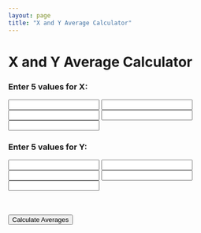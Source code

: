 ```yaml
---
layout: page
title: "X and Y Average Calculator"
---
```


# X and Y Average Calculator

<form id="calc-form">
  <h3>Enter 5 values for X:</h3>
  <input type="number" id="x1" required>
  <input type="number" id="x2" required>
  <input type="number" id="x3" required>
  <input type="number" id="x4" required>
  <input type="number" id="x5" required>

  <h3>Enter 5 values for Y:</h3>
  <input type="number" id="y1" required>
  <input type="number" id="y2" required>
  <input type="number" id="y3" required>
  <input type="number" id="y4" required>
  <input type="number" id="y5" required>

  <br><br>
  <button type="submit">Calculate Averages</button>
</form>

<p id="result"></p>

<script>
document.getElementById('calc-form').addEventListener('submit', function(e) {
  e.preventDefault();

  // Get X values
  const x = [
    parseFloat(document.getElementById('x1').value),
    parseFloat(document.getElementById('x2').value),
    parseFloat(document.getElementById('x3').value),
    parseFloat(document.getElementById('x4').value),
    parseFloat(document.getElementById('x5').value)
  ];

  // Get Y values
  const y = [
    parseFloat(document.getElementById('y1').value),
    parseFloat(document.getElementById('y2').value),
    parseFloat(document.getElementById('y3').value),
    parseFloat(document.getElementById('y4').value),
    parseFloat(document.getElementById('y5').value)
  ];

  // Calculate averages
  const avgX = x.reduce((sum, val) => sum + val, 0) / x.length;
  const avgY = y.reduce((sum, val) => sum + val, 0) / y.length;

  // Display result
  document.getElementById('result').textContent =
    "Average of X: " + avgX.toFixed(2) + " | Average of Y: " + avgY.toFixed(2);
});
</script>
